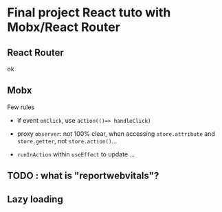 # Final project React tuto with Mobx/React Router

## React Router

ok

## Mobx

Few rules

- if event `onClick`, use `action(()=> handleClick)`

- proxy `observer`: not 100% clear, when accessing `store.attribute` and `store.getter`, not `store.action()`...

- `runInAction` within `useEffect` to update ...

## TODO : what is "reportwebvitals"?

## Lazy loading

